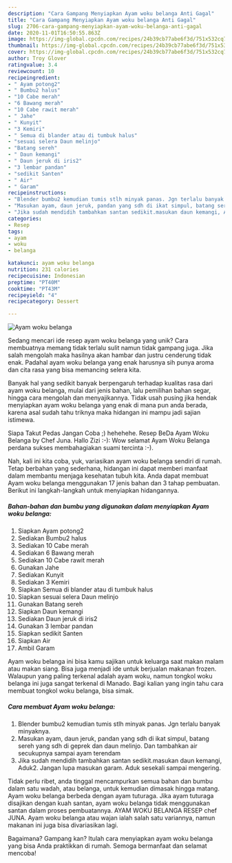 ```yaml
---
description: "Cara Gampang Menyiapkan Ayam woku belanga Anti Gagal"
title: "Cara Gampang Menyiapkan Ayam woku belanga Anti Gagal"
slug: 2706-cara-gampang-menyiapkan-ayam-woku-belanga-anti-gagal
date: 2020-11-01T16:50:55.863Z
image: https://img-global.cpcdn.com/recipes/24b39cb77abe6f3d/751x532cq70/ayam-woku-belanga-foto-resep-utama.jpg
thumbnail: https://img-global.cpcdn.com/recipes/24b39cb77abe6f3d/751x532cq70/ayam-woku-belanga-foto-resep-utama.jpg
cover: https://img-global.cpcdn.com/recipes/24b39cb77abe6f3d/751x532cq70/ayam-woku-belanga-foto-resep-utama.jpg
author: Troy Glover
ratingvalue: 3.4
reviewcount: 10
recipeingredient:
- " Ayam potong2"
- " Bumbu2 halus"
- "10 Cabe merah"
- "6 Bawang merah"
- "10 Cabe rawit merah"
- " Jahe"
- " Kunyit"
- "3 Kemiri"
- " Semua di blander atau di tumbuk halus"
- "sesuai selera Daun melinjo"
- "Batang sereh"
- " Daun kemangi"
- " Daun jeruk di iris2"
- "3 lembar pandan"
- "sedikit Santen"
- " Air"
- " Garam"
recipeinstructions:
- "Blender bumbu2 kemudian tumis stlh minyak panas. Jgn terlalu banyak minyaknya."
- "Masukan ayam, daun jeruk, pandan yang sdh di ikat simpul, batang sereh yang sdh di geprek dan daun melinjo. Dan tambahkan air secukupnya sampai ayam terendam"
- "Jika sudah mendidih tambahkan santan sedikit.masukan daun kemangi, Aduk2. Jangan lupa masukan garam. Aduk sesekali sampai mengering."
categories:
- Resep
tags:
- ayam
- woku
- belanga

katakunci: ayam woku belanga 
nutrition: 231 calories
recipecuisine: Indonesian
preptime: "PT40M"
cooktime: "PT43M"
recipeyield: "4"
recipecategory: Dessert

---
```



![Ayam woku belanga](https://img-global.cpcdn.com/recipes/24b39cb77abe6f3d/751x532cq70/ayam-woku-belanga-foto-resep-utama.jpg)

Sedang mencari ide resep ayam woku belanga yang unik? Cara membuatnya memang tidak terlalu sulit namun tidak gampang juga. Jika salah mengolah maka hasilnya akan hambar dan justru cenderung tidak enak. Padahal ayam woku belanga yang enak harusnya sih punya aroma dan cita rasa yang bisa memancing selera kita.

Banyak hal yang sedikit banyak berpengaruh terhadap kualitas rasa dari ayam woku belanga, mulai dari jenis bahan, lalu pemilihan bahan segar, hingga cara mengolah dan menyajikannya. Tidak usah pusing jika hendak menyiapkan ayam woku belanga yang enak di mana pun anda berada, karena asal sudah tahu triknya maka hidangan ini mampu jadi sajian istimewa.

Siapa Takut Pedas Jangan Coba ;) hehehehe. Resep BeDa Ayam Woku Belanga by Chef Juna. Hallo Zizi :-): Wow selamat Ayam Woku Belanga perdana sukses membahagiakan suami tercinta :-).


Nah, kali ini kita coba, yuk, variasikan ayam woku belanga sendiri di rumah. Tetap berbahan yang sederhana, hidangan ini dapat memberi manfaat dalam membantu menjaga kesehatan tubuh kita. Anda dapat membuat Ayam woku belanga menggunakan 17 jenis bahan dan 3 tahap pembuatan. Berikut ini langkah-langkah untuk menyiapkan hidangannya.

<!--inarticleads1-->

##### Bahan-bahan dan bumbu yang digunakan dalam menyiapkan Ayam woku belanga:

1. Siapkan  Ayam potong2
1. Sediakan  Bumbu2 halus
1. Sediakan 10 Cabe merah
1. Sediakan 6 Bawang merah
1. Sediakan 10 Cabe rawit merah
1. Gunakan  Jahe
1. Sediakan  Kunyit
1. Sediakan 3 Kemiri
1. Siapkan  Semua di blander atau di tumbuk halus
1. Siapkan sesuai selera Daun melinjo
1. Gunakan Batang sereh
1. Siapkan  Daun kemangi
1. Sediakan  Daun jeruk di iris2
1. Gunakan 3 lembar pandan
1. Siapkan sedikit Santen
1. Siapkan  Air
1. Ambil  Garam


Ayam woku belanga ini bisa kamu sajikan untuk keluarga saat makan malam atau makan siang. Bisa juga menjadi ide untuk berjualan makanan frozen. Walaupun yang paling terkenal adalah ayam woku, namun tongkol woku belanga ini juga sangat terkenal di Manado. Bagi kalian yang ingin tahu cara membuat tongkol woku belanga, bisa simak. 

<!--inarticleads2-->

##### Cara membuat Ayam woku belanga:

1. Blender bumbu2 kemudian tumis stlh minyak panas. Jgn terlalu banyak minyaknya.
1. Masukan ayam, daun jeruk, pandan yang sdh di ikat simpul, batang sereh yang sdh di geprek dan daun melinjo. Dan tambahkan air secukupnya sampai ayam terendam
1. Jika sudah mendidih tambahkan santan sedikit.masukan daun kemangi, Aduk2. Jangan lupa masukan garam. Aduk sesekali sampai mengering.


Tidak perlu ribet, anda tinggal mencampurkan semua bahan dan bumbu dalam satu wadah, atau belanga, untuk kemudian dimasak hingga matang. Ayam woku belanga berbeda dengan ayam tuturaga. Jika ayam tuturaga disajikan dengan kuah santan, ayam woku belanga tidak menggunakan santan dalam proses pembuatannya. AYAM WOKU BELANGA RESEP chef JUNA. Ayam woku belanga atau wajan ialah salah satu variannya, namun makanan ini juga bisa divariasikan lagi. 

Bagaimana? Gampang kan? Itulah cara menyiapkan ayam woku belanga yang bisa Anda praktikkan di rumah. Semoga bermanfaat dan selamat mencoba!
